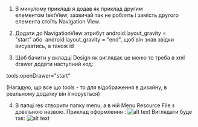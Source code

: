 1.  В минулому прикладі я додав як приклад другим елементом textView, зазвичай так не роблять і замість другого елемента стоїть Navigation View. 
    
2.  Додати до NavigationView атрибут android:layout_gravity = "start" або  android:layout_gravity = "end", щоб він знав звідки висуватись, а також id 
    
3.  Щоб бачити у вкладці Design як виглядає це меню то треба в xml drawer додати наступний код: 
    

tools:openDrawer="start" 

(Нагадую, що все що tools - то для відображення в дизайну, в реальному додатку він ігнорується) 

4.  В папці res створити папку menu, а в ній Menu Resource File з довільною назвою. Приклад оформлення :
![alt text](pictures/NavigationView-1.png)
Виглядати буде так:
![alt text](pictures/NavigationView-2.png)